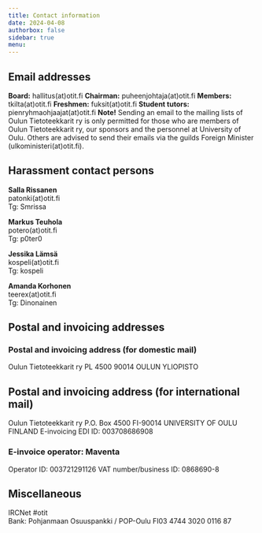 ```yaml
---
title: Contact information
date: 2024-04-08
authorbox: false
sidebar: true
menu:
---
```


## Email addresses
**Board:** hallitus(at)otit.fi
**Chairman:** puheenjohtaja(at)otit.fi
**Members:** tkilta(at)otit.fi
**Freshmen:** fuksit(at)otit.fi
**Student tutors:** pienryhmaohjaajat(at)otit.fi
**Note!** Sending an email to the mailing lists of Oulun Tietoteekkarit ry is only permitted for those who are members of Oulun Tietoteekkarit ry, our sponsors and the personnel at University of Oulu. Others are advised to send their emails via the guilds Foreign Minister (ulkoministeri(at)otit.fi).

## Harassment contact persons

**Salla Rissanen**  
patonki(at)otit.fi  
Tg: Smrissa  

**Markus Teuhola**  
potero(at)otit.fi  
Tg: p0ter0  

**Jessika Lämsä**  
kospeli(at)otit.fi  
Tg: kospeli  

**Amanda Korhonen**  
teerex(at)otit.fi  
Tg: Dinonainen  

## Postal and invoicing addresses

### Postal and invoicing address (for domestic mail)

Oulun Tietoteekkarit ry
PL 4500
90014 OULUN YLIOPISTO

## Postal and invoicing address (for international mail)

Oulun Tietoteekkarit ry
P.O. Box 4500
FI-90014 UNIVERSITY OF OULU
FINLAND
E-invoicing
EDI ID: 003708686908

### E-invoice operator: Maventa
Operator ID: 003721291126
VAT number/business ID: 0868690-8

## Miscellaneous

IRCNet #otit  
Bank: Pohjanmaan Osuuspankki / POP-Oulu FI03 4744 3020 0116 87  
